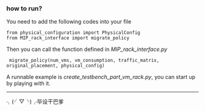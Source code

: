 ### how to run? ###

You need to add the following codes into your file

    from physical_configuration import PhysicalConfig
    from MIP_rack_interface import migrate_policy

Then you can call the function defined in *MIP_rack_interface.py*

     migrate_policy(num_vms, vm_consumption, traffic_matrix, original_placement, physical_config)

A runnable example is *create_testbench_part_vm_rack.py*, you can start up by playing with it.

*****

╮(╯▽╰)╭毕设干巴爹

